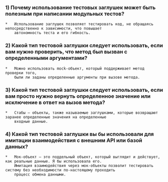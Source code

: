### 1) Почему использование тестовых заглушек может быть полезным при написании модульных тестов?

    *   Использование заглушек позволяет тестировать код, не обращаясь непосредственно к зависимости, что повышает 
        автономность теста и его гибкость.

### 2) Какой тип тестовой заглушки следует использовать, если вам нужно проверить, что метод был вызван с определенными аргументами?

    *   Можно использовать mock-объект, который поддерживает метод проверки того, 
        были ли заданы определенные аргументы при вызове метода.

### 3) Какой тип тестовой заглушки следует использовать, если вам просто нужно вернуть определенное значение или исключение в ответ на вызов метода?

    *   Стабы — объекты, также называемые заглушками, которые возвращают заранее определенные значения на определенные 
        входные данные.

### 4) Какой тип тестовой заглушки вы бы использовали для имитации взаимодействия с внешним API или базой данных?

    *   Мок-объект — это поддельный объект, который выглядит и действует, как реальные данные. Я бы использовала его.
        Имитация взаимодействия через мок-объекты позволит тестировать систему без необходимости по-настоящему проходить 
        процесс обмена данными.